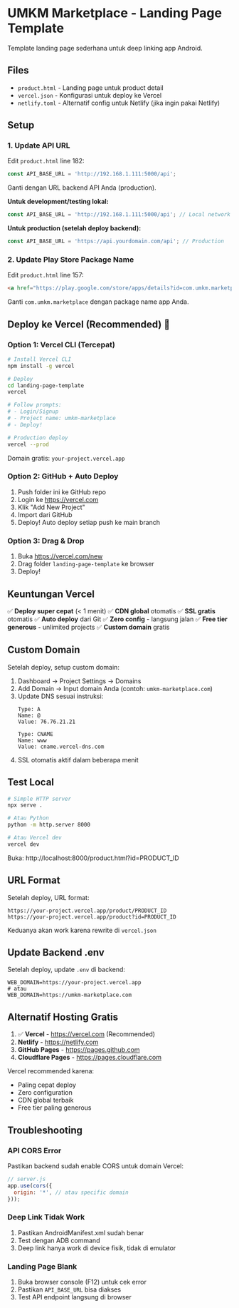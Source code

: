 # UMKM Marketplace - Landing Page Template

Template landing page sederhana untuk deep linking app Android.

## Files

- `product.html` - Landing page untuk product detail
- `vercel.json` - Konfigurasi untuk deploy ke Vercel
- `netlify.toml` - Alternatif config untuk Netlify (jika ingin pakai Netlify)

## Setup

### 1. Update API URL

Edit `product.html` line 182:
```javascript
const API_BASE_URL = 'http://192.168.1.111:5000/api';
```

Ganti dengan URL backend API Anda (production).

**Untuk development/testing lokal:**
```javascript
const API_BASE_URL = 'http://192.168.1.111:5000/api'; // Local network
```

**Untuk production (setelah deploy backend):**
```javascript
const API_BASE_URL = 'https://api.yourdomain.com/api'; // Production
```

### 2. Update Play Store Package Name

Edit `product.html` line 157:
```html
<a href="https://play.google.com/store/apps/details?id=com.umkm.marketplace"
```

Ganti `com.umkm.marketplace` dengan package name app Anda.

## Deploy ke Vercel (Recommended) 🚀

### Option 1: Vercel CLI (Tercepat)

```bash
# Install Vercel CLI
npm install -g vercel

# Deploy
cd landing-page-template
vercel

# Follow prompts:
# - Login/Signup
# - Project name: umkm-marketplace
# - Deploy!

# Production deploy
vercel --prod
```

Domain gratis: `your-project.vercel.app`

### Option 2: GitHub + Auto Deploy

1. Push folder ini ke GitHub repo
2. Login ke https://vercel.com
3. Klik "Add New Project"
4. Import dari GitHub
5. Deploy! Auto deploy setiap push ke main branch

### Option 3: Drag & Drop

1. Buka https://vercel.com/new
2. Drag folder `landing-page-template` ke browser
3. Deploy!

## Keuntungan Vercel

✅ **Deploy super cepat** (< 1 menit)
✅ **CDN global** otomatis
✅ **SSL gratis** otomatis
✅ **Auto deploy** dari Git
✅ **Zero config** - langsung jalan
✅ **Free tier generous** - unlimited projects
✅ **Custom domain** gratis

## Custom Domain

Setelah deploy, setup custom domain:

1. Dashboard → Project Settings → Domains
2. Add Domain → Input domain Anda (contoh: `umkm-marketplace.com`)
3. Update DNS sesuai instruksi:
   ```
   Type: A
   Name: @
   Value: 76.76.21.21

   Type: CNAME
   Name: www
   Value: cname.vercel-dns.com
   ```
4. SSL otomatis aktif dalam beberapa menit

## Test Local

```bash
# Simple HTTP server
npx serve .

# Atau Python
python -m http.server 8000

# Atau Vercel dev
vercel dev
```

Buka: http://localhost:8000/product.html?id=PRODUCT_ID

## URL Format

Setelah deploy, URL format:
```
https://your-project.vercel.app/product/PRODUCT_ID
https://your-project.vercel.app/product?id=PRODUCT_ID
```

Keduanya akan work karena rewrite di `vercel.json`

## Update Backend .env

Setelah deploy, update `.env` di backend:
```env
WEB_DOMAIN=https://your-project.vercel.app
# atau
WEB_DOMAIN=https://umkm-marketplace.com
```

## Alternatif Hosting Gratis

1. ✅ **Vercel** - https://vercel.com (Recommended)
2. **Netlify** - https://netlify.com
3. **GitHub Pages** - https://pages.github.com
4. **Cloudflare Pages** - https://pages.cloudflare.com

Vercel recommended karena:
- Paling cepat deploy
- Zero configuration
- CDN global terbaik
- Free tier paling generous

## Troubleshooting

### API CORS Error
Pastikan backend sudah enable CORS untuk domain Vercel:
```javascript
// server.js
app.use(cors({
  origin: '*', // atau specific domain
}));
```

### Deep Link Tidak Work
1. Pastikan AndroidManifest.xml sudah benar
2. Test dengan ADB command
3. Deep link hanya work di device fisik, tidak di emulator

### Landing Page Blank
1. Buka browser console (F12) untuk cek error
2. Pastikan `API_BASE_URL` bisa diakses
3. Test API endpoint langsung di browser
